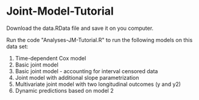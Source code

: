 # Joint-Model-Tutorial


Download the data.RData file and save it on you computer.

Run the code "Analyses-JM-Tutorial.R" to run the following models on this data set:

1) Time-dependent Cox model
2) Basic joint model
3) Basic joint model - accounting for interval censored data
4) Joint model with additional slope parametrization
5) Multivariate joint model with two longitudinal outcomes (y and y2)
6) Dynamic predictions based on model 2
